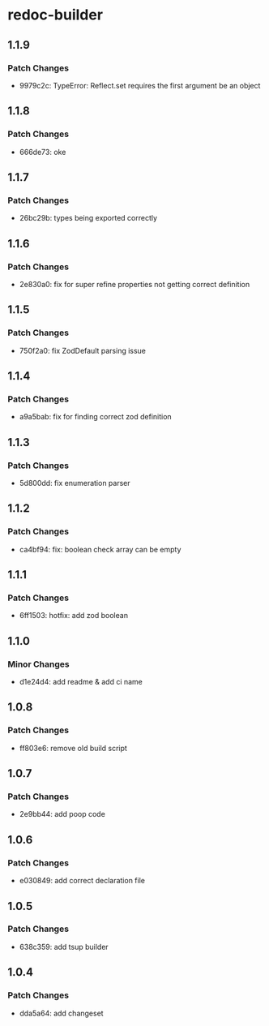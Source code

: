 # redoc-builder

## 1.1.9

### Patch Changes

-   9979c2c: TypeError: Reflect.set requires the first argument be an object

## 1.1.8

### Patch Changes

-   666de73: oke

## 1.1.7

### Patch Changes

-   26bc29b: types being exported correctly

## 1.1.6

### Patch Changes

-   2e830a0: fix for super refine properties not getting correct definition

## 1.1.5

### Patch Changes

-   750f2a0: fix ZodDefault parsing issue

## 1.1.4

### Patch Changes

-   a9a5bab: fix for finding correct zod definition

## 1.1.3

### Patch Changes

-   5d800dd: fix enumeration parser

## 1.1.2

### Patch Changes

-   ca4bf94: fix: boolean check array can be empty

## 1.1.1

### Patch Changes

-   6ff1503: hotfix: add zod boolean

## 1.1.0

### Minor Changes

-   d1e24d4: add readme & add ci name

## 1.0.8

### Patch Changes

-   ff803e6: remove old build script

## 1.0.7

### Patch Changes

-   2e9bb44: add poop code

## 1.0.6

### Patch Changes

-   e030849: add correct declaration file

## 1.0.5

### Patch Changes

-   638c359: add tsup builder

## 1.0.4

### Patch Changes

-   dda5a64: add changeset
